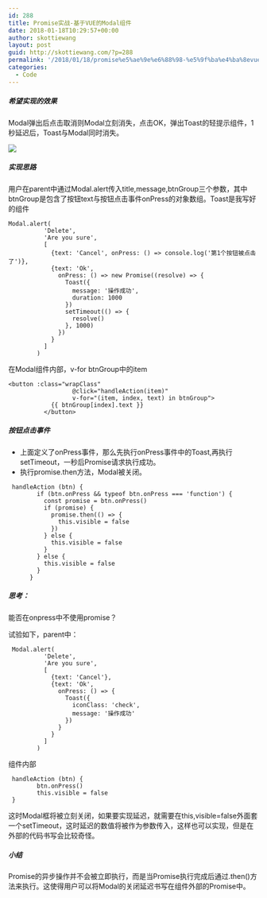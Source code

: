 ```yaml
---
id: 288
title: Promise实战-基于VUE的Modal组件
date: 2018-01-18T10:29:57+00:00
author: skottiewang
layout: post
guid: http://skottiewang.com/?p=288
permalink: '/2018/01/18/promise%e5%ae%9e%e6%88%98-%e5%9f%ba%e4%ba%8evue%e7%9a%84modal%e7%bb%84%e4%bb%b6/'
categories:
  - Code
---
```

##### 希望实现的效果

Modal弹出后点击取消则Modal立刻消失，点击OK，弹出Toast的轻提示组件，1秒延迟后，Toast与Modal同时消失。

![](http://skottiewang.com/wp-content/uploads/2018/01/QQ20180118-1@2x.png)

<!--more-->

##### 实现思路

用户在parent中通过Modal.alert传入title,message,btnGroup三个参数，其中btnGroup是包含了按钮text与按钮点击事件onPress的对象数组。Toast是我写好的组件

<pre class="line-numbers prism-highlight" data-start="1"><code class="language-javascript">Modal.alert(
          'Delete',
          'Are you sure',
          [
            {text: 'Cancel', onPress: () =&gt; console.log('第1个按钮被点击了')},
            {text: 'Ok',
              onPress: () =&gt; new Promise((resolve) =&gt; {
                Toast({
                  message: '操作成功',
                  duration: 1000
                })
                setTimeout(() =&gt; {
                  resolve()
                }, 1000)
              })
            }
          ]
        )
</code></pre>

在Modal组件内部，v-for btnGroup中的item

<pre class="line-numbers prism-highlight" data-start="1"><code class="language-html">&lt;button :class="wrapClass"
                  @click="handleAction(item)"
                  v-for="(item, index, text) in btnGroup"&gt;
            {{ btnGroup[index].text }}
          &lt;/button&gt;
</code></pre>

##### 按钮点击事件

  * 上面定义了onPress事件，那么先执行onPress事件中的Toast,再执行setTimeout，一秒后Promise请求执行成功。
  * 执行promise.then方法，Modal被关闭。

<pre class="line-numbers prism-highlight" data-start="1"><code class="language-javascript"> handleAction (btn) {
        if (btn.onPress && typeof btn.onPress === 'function') {
          const promise = btn.onPress()
          if (promise) {
            promise.then(() =&gt; {
              this.visible = false
            })
          } else {
            this.visible = false
          }
        } else {
          this.visible = false
        }
      }
</code></pre>

##### 思考：

能否在onpress中不使用promise？

试验如下，parent中：

<pre class="line-numbers prism-highlight" data-start="1"><code class="language-javascript"> Modal.alert(
          'Delete',
          'Are you sure',
          [
            {text: 'Cancel'},
            {text: 'Ok',
              onPress: () =&gt; {
                Toast({
                  iconClass: 'check',
                  message: '操作成功'
                })
              }
            }
          ]
        )
</code></pre>

组件内部

<pre class="line-numbers prism-highlight" data-start="1"><code class="language-javascript"> handleAction (btn) {
        btn.onPress()
        this.visible = false
 }
</code></pre>

这时Modal框将被立刻关闭，如果要实现延迟，就需要在this,visible=false外面套一个setTimeout，这时延迟的数值将被作为参数传入，这样也可以实现，但是在外部的代码书写会比较奇怪。

##### 小结

Promise的异步操作并不会被立即执行，而是当Promise执行完成后通过.then()方法来执行。这使得用户可以将Modal的关闭延迟书写在组件外部的Promise中。